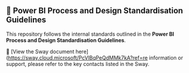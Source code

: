 ## 📘 Power BI Process and Design Standardisation Guidelines

This repository follows the internal standards outlined in the **Power BI Process and Design Standardisation Guidelines**.

🔗 [View the Sway document here](https://sway.cloud.microsoft/PcVlBqPeQdMMk7kA?ref=re information or support, please refer to the key contacts listed in the Sway.

